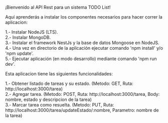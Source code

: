 ¡Bienvenido al API Rest para un sistema TODO List!

Aquí aprenderás a instalar los componentes necesarios para hacer correr la aplicacion:

1.- Instalar NodeJS (LTS). <br/>
2.- Instalar MongoDB. <br/>
3.- Instalar el framework NestJs y la base de datos Mongoose en NodeJS. <br/>
4.- Una vez en directorio de la aplicación ejecutar comando 'npm install' y/o 'npm update'. <br/>
5.- Ejecutar aplicación (en modo desarrollo) mediante comando 'npm run dev'. <br/>

Esta aplicacion tiene las siguientes funcionalidades:

1.- Obtener listado de tareas y su estado. (Metodo: GET, Ruta: http://localhost:3000/tarea) <br/>
2.- Agregar tarea. (Metodo: POST, Ruta: http://localhost:3000/tarea, Body: nombre, estado y descripcion de la tarea) <br/>
3.- Marcar tarea como resuelta. (Metodo: PUT, Ruta: http://localhost:3000/tarea/updateEstado/:nombre, Parametro: nombre de la tarea) <br/>
